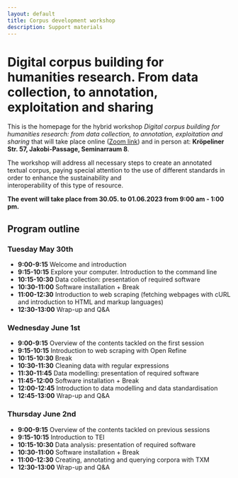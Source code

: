 ```yaml
---
layout: default
title: Corpus development workshop
description: Support materials
---
```

# Digital corpus building for humanities research. From data collection, to annotation, exploitation and sharing

This is the homepage for the hybrid workshop *Digital corpus building for humanities research: from data collection, to annotation, exploitation and sharing*
that will take place online ([Zoom link](https://uni-rostock-de.zoom.us/j/63047472241?pwd=MENUUFdma3Q3K0lGUDBzeWdEbGNPQT09)) and in person at: **Kröpeliner Str. 57, Jakobi-Passage, Seminarraum 8**.

The workshop will address all necessary steps to create an annotated textual corpus, paying special attention to the use of different standards in order to enhance the sustainability and              
interoperability of this type of resource.

**The event will take place from 30.05. to 01.06.2023 from 9:00 am - 1:00 pm.**


## Program outline

### Tuesday May 30th

- **9:00-9:15** Welcome and introduction
- **9:15-10:15** Explore your computer. Introduction to the command line
- **10:15-10:30** Data collection: presentation of required software
- **10:30-11:00** Software installation + Break
- **11:00-12:30** Introduction to web scraping (fetching webpages with cURL and
   introduction to HTML and markup languages)
- **12:30-13:00**  Wrap-up and Q&A

### Wednesday June 1st
- **9:00-9:15** Overview of the contents tackled on the first session
- **9:15-10:15** Introduction to web scraping with Open Refine
- **10:15-10:30** Break
- **10:30-11:30** Cleaning data with regular expressions
- **11:30-11:45** Data modelling: presentation of required software
- **11:45-12:00** Software installation + Break
- **12:00-12:45** Introduction to data modelling and data standardisation
- **12:45-13:00**  Wrap-up and Q&A

### Thursday June 2nd
- **9:00-9:15** Overview of the contents tackled on previous sessions
- **9:15-10:15** Introduction to TEI
- **10:15-10:30** Data analysis: presentation of required software
- **10:30-11:00** Software installation + Break
- **11:00-12:30** Creating, annotating and querying corpora with TXM
- **12:30-13:00**  Wrap-up and Q&A